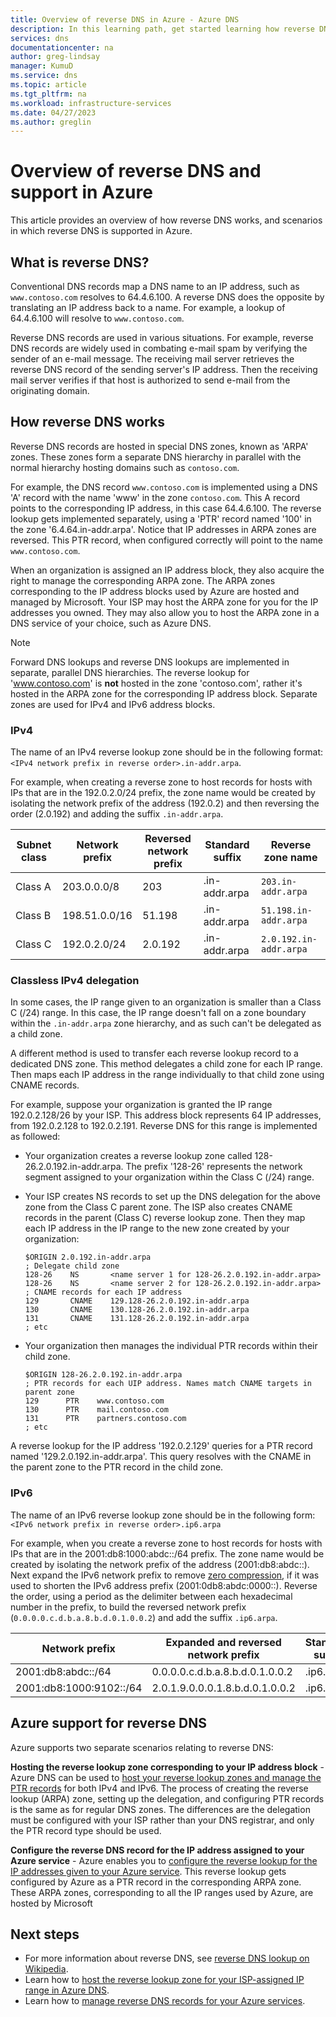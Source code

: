 ```yaml
---
title: Overview of reverse DNS in Azure - Azure DNS
description: In this learning path, get started learning how reverse DNS works and how it can be used in Azure
services: dns
documentationcenter: na
author: greg-lindsay
manager: KumuD
ms.service: dns
ms.topic: article
ms.tgt_pltfrm: na
ms.workload: infrastructure-services
ms.date: 04/27/2023
ms.author: greglin
---
```


# Overview of reverse DNS and support in Azure

This article provides an overview of how reverse DNS works, and scenarios in which reverse DNS is supported in Azure.

## What is reverse DNS?

Conventional DNS records map a DNS name to an IP address, such as `www.contoso.com` resolves to 64.4.6.100. A reverse DNS does the opposite by translating an IP address back to a name. For example, a lookup of 64.4.6.100 will resolve to `www.contoso.com`.

Reverse DNS records are used in various situations. For example, reverse DNS records are widely used in combating e-mail spam by verifying the sender of an e-mail message.  The receiving mail server retrieves the reverse DNS record of the sending server's IP address. Then the receiving mail server verifies if that host is authorized to send e-mail from the originating domain.

## How reverse DNS works

Reverse DNS records are hosted in special DNS zones, known as 'ARPA' zones.  These zones form a separate DNS hierarchy in parallel with the normal hierarchy hosting domains such as `contoso.com`.

For example, the DNS record `www.contoso.com` is implemented using a DNS 'A' record with the name 'www' in the zone `contoso.com`. This A record points to the corresponding IP address, in this case 64.4.6.100.  The reverse lookup gets implemented separately, using a 'PTR' record named '100' in the zone '6.4.64.in-addr.arpa'. Notice that IP addresses in ARPA zones are reversed. This PTR record, when configured correctly will point to the name `www.contoso.com`.

When an organization is assigned an IP address block, they also acquire the right to manage the corresponding ARPA zone. The ARPA zones corresponding to the IP address blocks used by Azure are hosted and managed by Microsoft. Your ISP may host the ARPA zone for you for the IP addresses you owned. They may also allow you to host the ARPA zone in a DNS service of your choice, such as Azure DNS.

> [!NOTE]
> Forward DNS lookups and reverse DNS lookups are implemented in separate, parallel DNS hierarchies. The reverse lookup for 'www.contoso.com' is **not** hosted in the zone 'contoso.com', rather it's hosted in the ARPA zone for the corresponding IP address block. Separate zones are used for IPv4 and IPv6 address blocks.

### IPv4

The name of an IPv4 reverse lookup zone should be in the following format:
`<IPv4 network prefix in reverse order>.in-addr.arpa`.

For example, when creating a reverse zone to host records for hosts with IPs that are in the 192.0.2.0/24 prefix, the zone name would be created by isolating the network prefix of the address (192.0.2) and then reversing the order (2.0.192) and adding the suffix `.in-addr.arpa`.

|Subnet class|Network prefix  |Reversed network prefix  |Standard suffix  |Reverse zone name |
|-------|----------------|------------|-----------------|---------------------------|
|Class A|203.0.0.0/8     | 203        | .in-addr.arpa   | `203.in-addr.arpa`        |
|Class B|198.51.0.0/16   | 51.198     | .in-addr.arpa   | `51.198.in-addr.arpa`     |
|Class C|192.0.2.0/24    | 2.0.192    | .in-addr.arpa   | `2.0.192.in-addr.arpa`    |

### Classless IPv4 delegation

In some cases, the IP range given to an organization is smaller than a Class C (/24) range. In this case, the IP range doesn't fall on a zone boundary within the `.in-addr.arpa` zone hierarchy, and as such can't be delegated as a child zone.

A different method is used to transfer each reverse lookup record to a dedicated DNS zone. This method delegates a child zone for each IP range. Then maps each IP address in the range individually to that child zone using CNAME records.

For example, suppose your organization is granted the IP range 192.0.2.128/26 by your ISP. This address block represents 64 IP addresses, from 192.0.2.128 to 192.0.2.191. Reverse DNS for this range is implemented as followed:
- Your organization creates a reverse lookup zone called 128-26.2.0.192.in-addr.arpa. The prefix '128-26' represents the network segment assigned to your organization within the Class C (/24) range.
- Your ISP creates NS records to set up the DNS delegation for the above zone from the Class C parent zone. The ISP also creates CNAME records in the parent (Class C) reverse lookup zone. Then they map each IP address in the IP range to the new zone created by your organization:

    ```
    $ORIGIN 2.0.192.in-addr.arpa
    ; Delegate child zone
    128-26    NS       <name server 1 for 128-26.2.0.192.in-addr.arpa>
    128-26    NS       <name server 2 for 128-26.2.0.192.in-addr.arpa>
    ; CNAME records for each IP address
    129       CNAME    129.128-26.2.0.192.in-addr.arpa
    130       CNAME    130.128-26.2.0.192.in-addr.arpa
    131       CNAME    131.128-26.2.0.192.in-addr.arpa
    ; etc
    ```

- Your organization then manages the individual PTR records within their child zone.

    ```
    $ORIGIN 128-26.2.0.192.in-addr.arpa
    ; PTR records for each UIP address. Names match CNAME targets in parent zone
    129      PTR    www.contoso.com
    130      PTR    mail.contoso.com
    131      PTR    partners.contoso.com
    ; etc
    ```

A reverse lookup for the IP address '192.0.2.129' queries for a PTR record named '129.2.0.192.in-addr.arpa'. This query resolves with the CNAME in the parent zone to the PTR record in the child zone.

### IPv6

The name of an IPv6 reverse lookup zone should be in the following form: `<IPv6 network prefix in reverse order>.ip6.arpa`

For example, when you create a reverse zone to host records for hosts with IPs that are in the 2001:db8:1000:abdc::/64 prefix. The zone name would be created by isolating the network prefix of the address (2001:db8:abdc::). Next expand the IPv6 network prefix to remove [zero compression](/previous-versions/windows/it-pro/windows-server-2003/cc781672(v=ws.10)), if it was used to shorten the IPv6 address prefix (2001:0db8:abdc:0000::). Reverse the order, using a period as the delimiter between each hexadecimal number in the prefix, to build the reversed network prefix (`0.0.0.0.c.d.b.a.8.b.d.0.1.0.0.2`) and add the suffix `.ip6.arpa`.


|Network prefix  |Expanded and reversed network prefix |Standard suffix |Reverse zone name  |
|---------|---------|---------|---------|
|2001:db8:abdc::/64    | 0.0.0.0.c.d.b.a.8.b.d.0.1.0.0.2        | .ip6.arpa        | `0.0.0.0.c.d.b.a.8.b.d.0.1.0.0.2.ip6.arpa`       |
|2001:db8:1000:9102::/64    | 2.0.1.9.0.0.0.1.8.b.d.0.1.0.0.2        | .ip6.arpa        | `2.0.1.9.0.0.0.1.8.b.d.0.1.0.0.2.ip6.arpa`        |


## Azure support for reverse DNS

Azure supports two separate scenarios relating to reverse DNS:

**Hosting the reverse lookup zone corresponding to your IP address block** -
Azure DNS can be used to [host your reverse lookup zones and manage the PTR records](dns-reverse-dns-hosting.md) for both IPv4 and IPv6. The process of creating the reverse lookup (ARPA) zone, setting up the delegation, and configuring PTR records is the same as for regular DNS zones. The differences are the delegation must be configured with your ISP rather than your DNS registrar, and only the PTR record type should be used.

**Configure the reverse DNS record for the IP address assigned to your Azure service** - Azure enables you to [configure the reverse lookup for the IP addresses given to your Azure service](dns-reverse-dns-for-azure-services.md).  This reverse lookup gets configured by Azure as a PTR record in the corresponding ARPA zone.  These ARPA zones, corresponding to all the IP ranges used by Azure, are hosted by Microsoft

## Next steps

- For more information about reverse DNS, see [reverse DNS lookup on Wikipedia](https://en.wikipedia.org/wiki/Reverse_DNS_lookup).
- Learn how to [host the reverse lookup zone for your ISP-assigned IP range in Azure DNS](dns-reverse-dns-for-azure-services.md).
- Learn how to [manage reverse DNS records for your Azure services](dns-reverse-dns-for-azure-services.md).
